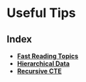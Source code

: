 # Useful Tips

## Index
* **[Fast Reading Topics](./fast-reading-topics.md)** <br>
* **[Hierarchical Data](./hierarchical-data.md)** <br>
* **[Recursive CTE](./recursive-cte.md)** <br>
